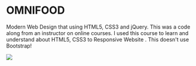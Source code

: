 # OMNIFOOD
Modern Web Design that using HTML5, CSS3 and jQuery. This was a code along from an instructor on online courses. I used this course to learn and understand about HTML5, CSS3 to Responsive Website . This doesn't use Bootstrap!

<img src ="http://dimasbachir.com/img/portfolio/Omnifood.jpg">
